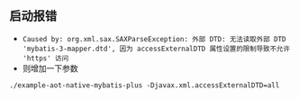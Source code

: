 ## 启动报错

- `Caused by: org.xml.sax.SAXParseException: 外部 DTD: 无法读取外部 DTD 'mybatis-3-mapper.dtd', 因为 accessExternalDTD
  属性设置的限制导致不允许 'https' 访问`
- 则增加一下参数

```
./example-aot-native-mybatis-plus -Djavax.xml.accessExternalDTD=all
```